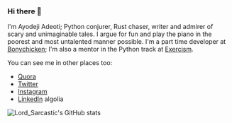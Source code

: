 ### Hi there 👋

I'm Ayodeji Adeoti; Python conjurer, Rust chaser, writer and admirer of scary and unimaginable tales. I argue for fun and play the piano in the poorest and most untalented manner possible. I'm a part time developer at [Bonychicken](https://www.bonychicken.com); I'm also a mentor in the Python track at [Exercism](https://exercism.io).

You can see me in other places too:
- [Quora](https://www.quora.com/profile/Adeoti-Ayodeji)
- [Twitter](https://twitter.com/Lord__Sarcastic)
- [Instagram](https://instagram.com/lordsarcastic)
- [LinkedIn](https://www.linkedin.com/in/adeoti-ayodeji-390bab173/)
algolia

![Lord_Sarcastic's GitHub stats](https://github-readme-stats.vercel.app/api?username=Lord-sarcastic&show_icons=true&theme=algolia)
